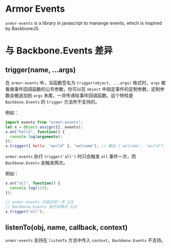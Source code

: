 # Armor Events

`armor-events` is a library in javascript to manange events, which is inspired by BackboneJS.

# 与 Backbone.Events 差异

## trigger(name, ...args)

在 `armor-events` 中，当函数签名为 `trigger(object, ...args)` 格式时，`args` 被看做事件回调函数的公共参数，你可以在 `object` 中指定事件的定制参数，定制参数会被追加到 `args` 末尾，一并传递给事件回调函数。这个特性是 `Backbone.Events` 的 `trigger` 方法所不支持的。

例如：

```js
import events from "armor-events";
let x = Object.assign({}, events);
x.on("hello", function() {
  console.log(arguments);
});
x.trigger({ hello: "world" }, "welcome"); // 输出 ['welcome', 'world']
```

`armor-events` 执行 `trigger('all')` 时只会触发 `all` 事件一次，而 `Backbone.Events` 会触发两次。

例如：

```js
x.on("all", function() {
  console.log(123);
});

// armor-events 只会打印一次 123
// Backbone.Events 会打印两次 123
x.trigger("all");
```

## listenTo(obj, name, callback, context)

`armor-events` 支持在 `listenTo` 方法中传入 `context`，`Backbone.Events` 不支持。
